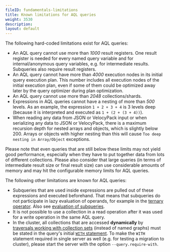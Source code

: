 ```yaml
---
fileID: fundamentals-limitations
title: Known limitations for AQL queries
weight: 3530
description: 
layout: default
---
```

The following hard-coded limitations exist for AQL queries:

- An AQL query cannot use more than _1000_ result registers.
  One result register is needed for every named query variable and for
  internal/anonymous query variables, e.g. for intermediate results.
  Subqueries also require result registers.
- An AQL query cannot have more than _4000_ execution nodes in its initial
  query execution plan. This number includes all execution nodes of the
  initial execution plan, even if some of them could be
  optimized away later by the query optimizer during plan optimization.
- An AQL query cannot use more than _2048_ collections/shards.
- Expressions in AQL queries cannot have a nesting of more than _500_ levels.
  As an example, the expression `1 + 2 + 3 + 4` is 3 levels deep
  (because it is interpreted and executed as `1 + (2 + (3 + 4))`).
- When reading any data from JSON or VelocyPack input or when serializing
  any data to JSON or VelocyPack, there is a maximum recursion depth for 
  nested arrays and objects, which is slightly below 200. Arrays or objects
  with higher nesting than this will cause `Too deep nesting in Array/Object`
  exceptions.

Please note that even queries that are still below these limits may not
yield good performance, especially when they have to put together data from lots
of different collections. Please also consider that large queries (in terms of
intermediate result size or final result size) can use considerable amounts of
memory and may hit the configurable memory limits for AQL queries.

The following other limitations are known for AQL queries:

- Subqueries that are used inside expressions are pulled out of these
  expressions and executed beforehand. That means that subqueries do not
  participate in lazy evaluation of operands, for example in the
  [ternary operator](../operators#ternary-operator). Also see
  [evaluation of subqueries](fundamentals-subqueries#evaluation-of-subqueries).
- It is not possible to use a collection in a read operation after
  it was used for a write operation in the same AQL query.
- In the cluster, all collections that are accessed **dynamically** by
  [traversals working with collection sets](../../graphs/traversals/#working-with-collection-sets)
  (instead of named graphs) must be stated in the query's initial
  [`WITH` statement](../high-level-operations/operations-with). To make the `WITH` statement
  required in single server as well (e.g. for testing a migration to cluster),
  please start the server with the option `--query.require-with`.

